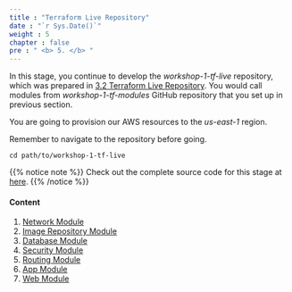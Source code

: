 ```yaml
---
title : "Terraform Live Repository"
date : "`r Sys.Date()`"
weight : 5
chapter : false
pre : " <b> 5. </b> "
---
```


In this stage, you continue to develop the *workshop-1-tf-live* repository, which was prepared in [3.2 Terraform Live Repository](../../3-Preparation/2-Terraform-Live-Repository/). You would call modules from *workshop-1-tf-modules* GitHub repository that you set up in previous section.

You are going to provision our AWS resources to the *us-east-1* region.

Remember to navigate to the repository before going.

```git
cd path/to/workshop-1-tf-live
```

{{% notice note %}}
Check out the complete source code for this stage at [here](https://github.com/Definitely-not-AWS-Workshops/workshop-1-tf-live).
{{% /notice %}}

#### Content

1. [Network Module](1-Network-Module)
2. [Image Repository Module](2-Image-Repository-Module)
3. [Database Module](3-Database-Module)
4. [Security Module](4-Security-Module)
5. [Routing Module](5-Routing-Module)
6. [App Module](6-App-Module)
7. [Web Module](7-Web-Module)
<!-- need to remove parenthesis for path in Hugo 0.88.1 for Windows-->